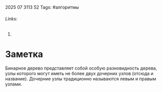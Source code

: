 2025 07 3113 52
Tags: #алгоритмы 
###### Links: 
1) 
# Заметка
Бинарное дерево представляет собой особую разновидность дерева, узлы которого могут иметь не более двух дочерних узлов (отсюда и название). Дочерние узлы традиционно называются левым и правым узлами.